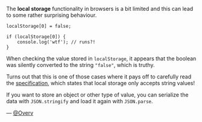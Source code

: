 The **local storage** functionality in browsers is a bit limited and this can
lead to some rather surprising behaviour.

```
localStorage[0] = false;

if (localStorage[0]) {
    console.log('wtf'); // runs?!
}
```

When checking the value stored in `localStorage`, it appears that the boolean
was silently converted to the string `"false"`, which is truthy.

Turns out that this is one of those cases where it pays off to carefully read
the [specification](http://dev.w3.org/html5/webstorage/#storage-0), which states
that local storage only accepts string values!

If you want to store an object or other type of value, you can serialize the
data with `JSON.stringify` and load it again with `JSON.parse`.

— [@Overv](http://while.io)